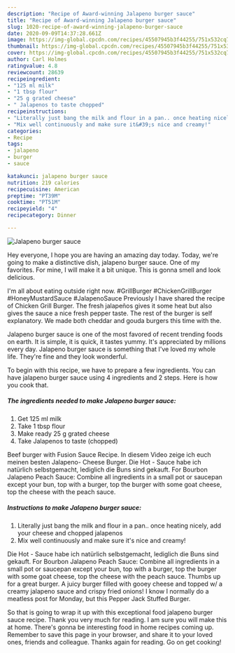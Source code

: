 ```yaml
---
description: "Recipe of Award-winning Jalapeno burger sauce"
title: "Recipe of Award-winning Jalapeno burger sauce"
slug: 1020-recipe-of-award-winning-jalapeno-burger-sauce
date: 2020-09-09T14:37:28.661Z
image: https://img-global.cpcdn.com/recipes/45507945b3f44255/751x532cq70/jalapeno-burger-sauce-recipe-main-photo.jpg
thumbnail: https://img-global.cpcdn.com/recipes/45507945b3f44255/751x532cq70/jalapeno-burger-sauce-recipe-main-photo.jpg
cover: https://img-global.cpcdn.com/recipes/45507945b3f44255/751x532cq70/jalapeno-burger-sauce-recipe-main-photo.jpg
author: Carl Holmes
ratingvalue: 4.8
reviewcount: 28639
recipeingredient:
- "125 ml milk"
- "1 tbsp flour"
- "25 g grated cheese"
- " Jalapenos to taste chopped"
recipeinstructions:
- "Literally just bang the milk and flour in a pan.. once heating nicely, add your cheese and chopped jalapenos"
- "Mix well continuously and make sure it&#39;s nice and creamy!"
categories:
- Recipe
tags:
- jalapeno
- burger
- sauce

katakunci: jalapeno burger sauce 
nutrition: 219 calories
recipecuisine: American
preptime: "PT39M"
cooktime: "PT51M"
recipeyield: "4"
recipecategory: Dinner

---
```



![Jalapeno burger sauce](https://img-global.cpcdn.com/recipes/45507945b3f44255/751x532cq70/jalapeno-burger-sauce-recipe-main-photo.jpg)

Hey everyone, I hope you are having an amazing day today. Today, we're going to make a distinctive dish, jalapeno burger sauce. One of my favorites. For mine, I will make it a bit unique. This is gonna smell and look delicious.

I&#39;m all about eating outside right now. #GrillBurger #ChickenGrillBurger #HoneyMustardSauce #JalapenoSauce Previously I have shared the recipe of Chicken Grill Burger. The fresh jalapeños gives it some heat but also gives the sauce a nice fresh pepper taste. The rest of the burger is self explanatory. We made both cheddar and gouda burgers this time with the.

Jalapeno burger sauce is one of the most favored of recent trending foods on earth. It is simple, it is quick, it tastes yummy. It's appreciated by millions every day. Jalapeno burger sauce is something that I've loved my whole life. They're fine and they look wonderful.


To begin with this recipe, we have to prepare a few ingredients. You can have jalapeno burger sauce using 4 ingredients and 2 steps. Here is how you cook that.

<!--inarticleads1-->

##### The ingredients needed to make Jalapeno burger sauce:

1. Get 125 ml milk
1. Take 1 tbsp flour
1. Make ready 25 g grated cheese
1. Take  Jalapenos to taste (chopped)


Beef burger with Fusion Sauce Recipe. In diesem Video zeige ich euch meinen besten Jalapeno- Cheese Burger. Die Hot - Sauce habe ich natürlich selbstgemacht, lediglich die Buns sind gekauft. For Bourbon Jalapeno Peach Sauce: Combine all ingredients in a small pot or saucepan except your bun, top with a burger, top the burger with some goat cheese, top the cheese with the peach sauce. 

<!--inarticleads2-->

##### Instructions to make Jalapeno burger sauce:

1. Literally just bang the milk and flour in a pan.. once heating nicely, add your cheese and chopped jalapenos
1. Mix well continuously and make sure it&#39;s nice and creamy!


Die Hot - Sauce habe ich natürlich selbstgemacht, lediglich die Buns sind gekauft. For Bourbon Jalapeno Peach Sauce: Combine all ingredients in a small pot or saucepan except your bun, top with a burger, top the burger with some goat cheese, top the cheese with the peach sauce. Thumbs up for a great burger. A juicy burger filled with gooey cheese and topped w/ a creamy jalapeno sauce and crispy fried onions! I know I normally do a meatless post for Monday, but this Pepper Jack Stuffed Burger. 

So that is going to wrap it up with this exceptional food jalapeno burger sauce recipe. Thank you very much for reading. I am sure you will make this at home. There's gonna be interesting food in home recipes coming up. Remember to save this page in your browser, and share it to your loved ones, friends and colleague. Thanks again for reading. Go on get cooking!
